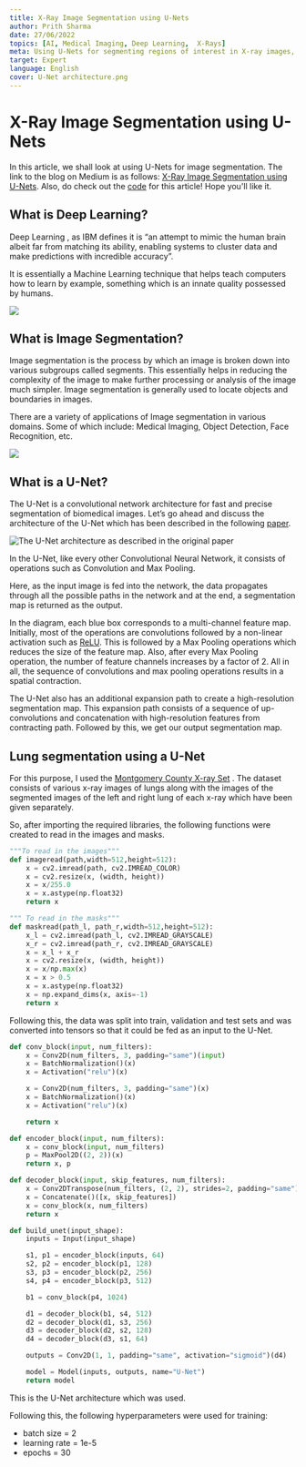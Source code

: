 ```yaml
---
title: X-Ray Image Segmentation using U-Nets
author: Prith Sharma
date: 27/06/2022
topics: [AI, Medical Imaging, Deep Learning,  X-Rays]
meta: Using U-Nets for segmenting regions of interest in X-ray images, it is an introduction to U-Nets and one of its many applications!
target: Expert
language: English
cover: U-Net architecture.png 
---
```


# X-Ray Image Segmentation using U-Nets
In this article, we shall look at using U-Nets for image segmentation. The link to the blog on Medium is as follows: [X-Ray Image Segmentation using U-Nets](https://medium.com/@Prith_Sharma/x-ray-image-segmentation-using-u-nets-518b51aa0cb5).
Also, do check out the [code](https://github.com/PRITH-S07/Lung-segmentation-using-U-Net) for this article! Hope you'll like it.

## What is Deep Learning?
Deep Learning , as IBM defines it is “an attempt to mimic the human brain albeit far from matching its ability, enabling systems to cluster data and make predictions with incredible accuracy”.

It is essentially a Machine Learning technique that helps teach computers how to learn by example, something which is an innate quality possessed by humans.

![](https://github.com/PRITH-S07/content-manager/blob/main/articles/X-Ray-Image-Segmentation-using-U-Nets/Intro_DL.jpeg)

## What is Image Segmentation?
Image segmentation is the process by which an image is broken down into various subgroups called segments. This essentially helps in reducing the complexity of the image to make further processing or analysis of the image much simpler. Image segmentation is generally used to locate objects and boundaries in images.

There are a variety of applications of Image segmentation in various domains. Some of which include: Medical Imaging, Object Detection, Face Recognition, etc.

![](https://github.com/PRITH-S07/content-manager/blob/main/articles/X-Ray-Image-Segmentation-using-U-Nets/Segmentation.jpeg)

## What is a U-Net?
The U-Net is a convolutional network architecture for fast and precise segmentation of biomedical images. Let’s go ahead and discuss the architecture of the U-Net which has been described in the following [paper](https://link.springer.com/chapter/10.1007/978-3-319-24574-4_28).

![The U-Net architecture as described in the original paper](https://github.com/PRITH-S07/content-manager/blob/main/articles/X-Ray-Image-Segmentation-using-U-Nets/U-net%20architecture.png)

In the U-Net, like every other Convolutional Neural Network, it consists of operations such as Convolution and Max Pooling.

Here, as the input image is fed into the network, the data propagates through all the possible paths in the network and at the end, a segmentation map is returned as the output.

In the diagram, each blue box corresponds to a multi-channel feature map. Initially, most of the operations are convolutions followed by a non-linear activation such as [ReLU](https://en.wikipedia.org/wiki/Rectifier_(neural_networks)). This is followed by a Max Pooling operations which reduces the size of the feature map. Also, after every Max Pooling operation, the number of feature channels increases by a factor of 2. All in all, the sequence of convolutions and max pooling operations results in a spatial contraction.

The U-Net also has an additional expansion path to create a high-resolution segmentation map. This expansion path consists of a sequence of up-convolutions and concatenation with high-resolution features from contracting path. Followed by this, we get our output segmentation map.

## Lung segmentation using a U-Net
For this purpose, I used the [Montgomery County X-ray Set](https://academictorrents.com/details/ac786f74878a5775c81d490b23842fd4736bfe33) . The dataset consists of various x-ray images of lungs along with the images of the segmented images of the left and right lung of each x-ray which have been given separately.

So, after importing the required libraries, the following functions were created to read in the images and masks.

```python
"""To read in the images"""
def imageread(path,width=512,height=512):
    x = cv2.imread(path, cv2.IMREAD_COLOR)
    x = cv2.resize(x, (width, height))
    x = x/255.0
    x = x.astype(np.float32)
    return x

""" To read in the masks"""
def maskread(path_l, path_r,width=512,height=512):
    x_l = cv2.imread(path_l, cv2.IMREAD_GRAYSCALE)
    x_r = cv2.imread(path_r, cv2.IMREAD_GRAYSCALE)
    x = x_l + x_r
    x = cv2.resize(x, (width, height))
    x = x/np.max(x)
    x = x > 0.5
    x = x.astype(np.float32)
    x = np.expand_dims(x, axis=-1)
    return x
```
Following this, the data was split into train, validation and test sets and was converted into tensors so that it could be fed as an input to the U-Net.

```python
def conv_block(input, num_filters):
    x = Conv2D(num_filters, 3, padding="same")(input)
    x = BatchNormalization()(x)
    x = Activation("relu")(x)

    x = Conv2D(num_filters, 3, padding="same")(x)
    x = BatchNormalization()(x)
    x = Activation("relu")(x)

    return x

def encoder_block(input, num_filters):
    x = conv_block(input, num_filters)
    p = MaxPool2D((2, 2))(x)
    return x, p

def decoder_block(input, skip_features, num_filters):
    x = Conv2DTranspose(num_filters, (2, 2), strides=2, padding="same")(input)
    x = Concatenate()([x, skip_features])
    x = conv_block(x, num_filters)
    return x

def build_unet(input_shape):
    inputs = Input(input_shape)

    s1, p1 = encoder_block(inputs, 64)
    s2, p2 = encoder_block(p1, 128)
    s3, p3 = encoder_block(p2, 256)
    s4, p4 = encoder_block(p3, 512)

    b1 = conv_block(p4, 1024)

    d1 = decoder_block(b1, s4, 512)
    d2 = decoder_block(d1, s3, 256)
    d3 = decoder_block(d2, s2, 128)
    d4 = decoder_block(d3, s1, 64)

    outputs = Conv2D(1, 1, padding="same", activation="sigmoid")(d4)

    model = Model(inputs, outputs, name="U-Net")
    return model
```
This is the U-Net architecture which was used.

Following this, the following hyperparameters were used for training:
<ul>
    <li>batch size = 2</li>
    <li>learning rate = 1e-5</li>
    <li>epochs = 30</li>
</ul>

